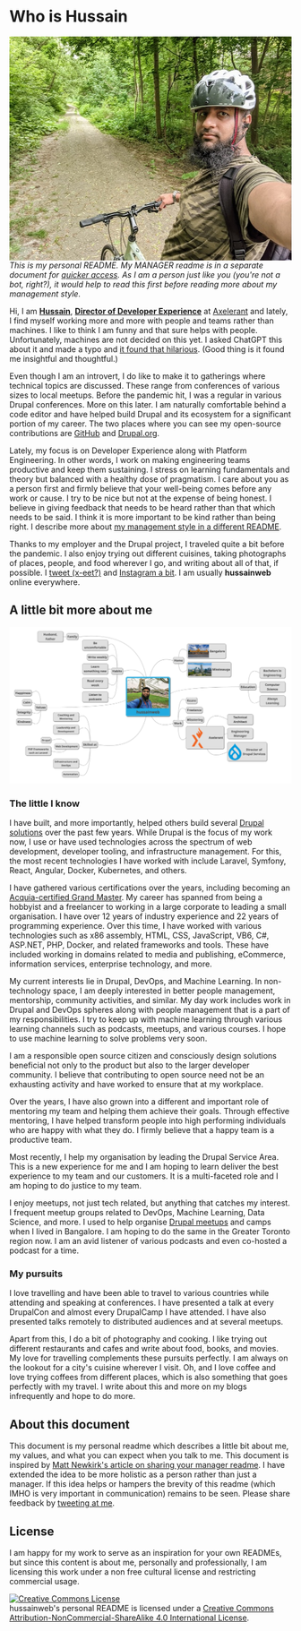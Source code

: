 # Who is Hussain

<img align="right" src="./me-cycling-medium.jpg" width="533" height="400" alt="hussain taking a selfie on a bicycle" title="Photo from a local bike trail" />

*This is my personal README. My MANAGER readme is in a separate document for [quicker access](https://hussainweb.github.io/MANAGER-README/). As I am a person just like you (you're not a bot, right?), it would help to read this first before reading more about my management style.*

Hi, I am [**Hussain**](https://www.linkedin.com/in/hussainweb/), [**Director of Developer Experience**](https://hussainweb.github.io/MANAGER-README/) at [Axelerant](https://www.axelerant.com/) and lately, I find myself working more and more with people and teams rather than machines. I like to think I am funny and that sure helps with people. Unfortunately, machines are not decided on this yet. I asked ChatGPT this about it and made a typo and [it found that hilarious](https://twitter.com/hussainweb/status/1840063188785611206). (Good thing is it found me insightful and thoughtful.)

Even though I am an introvert, I do like to make it to gatherings where technical topics are discussed. These range from conferences of various sizes to local meetups. Before the pandemic hit, I was a regular in various Drupal conferences. More on this later. I am naturally comfortable behind a code editor and have helped build Drupal and its ecosystem for a significant portion of my career. The two places where you can see my open-source contributions are [GitHub](https://github.com/hussainweb) and [Drupal.org](https://www.drupal.org/user/314031).

Lately, my focus is on Developer Experience along with Platform Engineering. In other words, I work on making engineering teams productive and keep them sustaining. I stress on learning fundamentals and theory but balanced with a healthy dose of pragmatism. I care about you as a person first and firmly believe that your well-being comes before any work or cause. I try to be nice but not at the expense of being honest. I believe in giving feedback that needs to be heard rather than that which needs to be said. I think it is more important to be kind rather than being right. I describe more about [my management style in a different README](https://hussainweb.github.io/MANAGER-README/).

Thanks to my employer and the Drupal project, I traveled quite a bit before the pandemic. I also enjoy trying out different cuisines, taking photographs of places, people, and food wherever I go, and writing about all of that, if possible. I [tweet (x-eet?)](https://twitter.com/hussainweb) and [Instagram a bit](https://www.instagram.com/hussain.web/). I am usually **hussainweb** online everywhere.

## A little bit more about me

<img src="./hussainweb-personal-map.png" alt="Hussain Abbas (hussainweb) Personal Map" title="hussainweb's personal map" />

### The little I know

I have built, and more importantly, helped others build several [Drupal solutions](https://www.drupal.org/u/hussainweb) over the past few years. While Drupal is the focus of my work now, I use or have used technologies across the spectrum of web development, developer tooling, and infrastructure management. For this, the most recent technologies I have worked with include Laravel, Symfony, React, Angular, Docker, Kubernetes, and others.

I have gathered various certifications over the years, including becoming an [Acquia-certified Grand Master](https://certification.acquia.com/registry/grand-masters?fname=Hussain&lname=Abbas&city=&state=&country=&org=&cred=All). My career has spanned from being a hobbyist and a freelancer to working in a large corporate to leading a small organisation. I have over 12 years of industry experience and 22 years of programming experience. Over this time, I have worked with various technologies such as x86 assembly, HTML, CSS, JavaScript, VB6, C#, ASP.NET, PHP, Docker, and related frameworks and tools. These have included working in domains related to media and publishing, eCommerce, information services, enterprise technology, and more.

My current interests lie in Drupal, DevOps, and Machine Learning. In non-technology space, I am deeply interested in better people management, mentorship, community activities, and similar. My day work includes work in Drupal and DevOps spheres along with people management that is a part of my responsibilities. I try to keep up with machine learning through various learning channels such as podcasts, meetups, and various courses. I hope to use machine learning to solve problems very soon.

I am a responsible open source citizen and consciously design solutions beneficial not only to the product but also to the larger developer community. I believe that contributing to open source need not be an exhausting activity and have worked to ensure that at my workplace.

Over the years, I have also grown into a different and important role of mentoring my team and helping them achieve their goals. Through effective mentoring, I have helped transform people into high performing individuals who are happy with what they do. I firmly believe that a happy team is a productive team.

Most recently, I help my organisation by leading the Drupal Service Area. This is a new experience for me and I am hoping to learn deliver the best experience to my team and our customers. It is a multi-faceted role and I am hoping to do justice to my team.

I enjoy meetups, not just tech related, but anything that catches my interest. I frequent meetup groups related to DevOps, Machine Learning, Data Science, and more. I used to help organise [Drupal meetups](https://www.meetup.com/drupalbangalore/) and camps when I lived in Bangalore. I am hoping to do the same in the Greater Toronto region now. I am an avid listener of various podcasts and even co-hosted a podcast for a time.

### My pursuits

I love travelling and have been able to travel to various countries while attending and speaking at conferences. I have presented a talk at every DrupalCon and almost every DrupalCamp I have attended. I have also presented talks remotely to distributed audiences and at several meetups.

Apart from this, I do a bit of photography and cooking. I like trying out different restaurants and cafes and write about food, books, and movies. My love for travelling complements these pursuits perfectly. I am always on the lookout for a city's cuisine wherever I visit. Oh, and I love coffee and love trying coffees from different places, which is also something that goes perfectly with my travel. I write about this and more on my blogs infrequently and hope to do more.

## About this document

This document is my personal readme which describes a little bit about me, my values, and what you can expect when you talk to me. This document is inspired by [Matt Newkirk's article on sharing your manager readme](https://matthewnewkirk.com/2017/09/20/share-your-manager-readme/). I have extended the idea to be more holistic as a person rather than just a manager. If this idea helps or hampers the brevity of this readme (which IMHO is very important in communication) remains to be seen. Please share feedback by [tweeting at me](https://twitter.com/hussainweb).

## License

I am happy for my work to serve as an inspiration for your own READMEs, but since this content is about me, personally and professionally, I am licensing this work under a non free cultural license and restricting commercial usage.

<a rel="license" href="http://creativecommons.org/licenses/by-nc-sa/4.0/"><img alt="Creative Commons License" style="border-width:0" src="https://i.creativecommons.org/l/by-nc-sa/4.0/88x31.png" /></a><br /><span xmlns:dct="http://purl.org/dc/terms/" href="http://purl.org/dc/dcmitype/Text" property="dct:title" rel="dct:type">hussainweb's personal README</span> is licensed under a <a rel="license" href="http://creativecommons.org/licenses/by-nc-sa/4.0/">Creative Commons Attribution-NonCommercial-ShareAlike 4.0 International License</a>.
